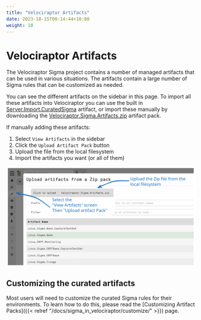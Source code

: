 ```yaml
---
title: "Velociraptor Artifacts"
date: 2023-10-15T00:14:44+10:00
weight: 10
---
```


# Velociraptor Artifacts

The Velociraptor Sigma project contains a number of managed artifacts
that can be used in various situations. The artifacts contain a large
number of Sigma rules that can be customized as needed.

You can see the different artifacts on the sidebar in this page. To
import all these artifacts into Velociraptor you can use the built in
[Server.Import.CuratedSigma](https://docs.velociraptor.app/artifact_references/pages/server.import.curatedsigma/)
artifact, or import these manually by downloading the
[Velociraptor.Sigma.Artifacts.zip](https://sigma.velocidex.com/Velociraptor.Sigma.Artifacts.zip)
artifact pack.

If manually adding these artifacts:

1. Select `View Artifacts` in the sidebar
2. Click the `Upload Artifact Pack` button
3. Upload the file from the local filesystem
4. Import the artifacts you want (or all of them)

![](uploading_artifact_pack.svg)


## Customizing the curated artifacts

Most users will need to customize the curated Sigma rules for their
environments. To learn how to do this, please read the [Customizing
Artifact Packs]({{< relref "/docs/sigma_in_velociraptor/customize/" >}}) page.
